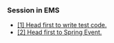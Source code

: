 ### Session in EMS
- [[1] Head first to write test code.](https://github.com/zjs1224522500/dev-test/blob/master/README-LearnTest.md)
- [[2] Head first to Spring Event.](https://github.com/zjs1224522500/dev-test/blob/master/README-Spring-Event.md)

